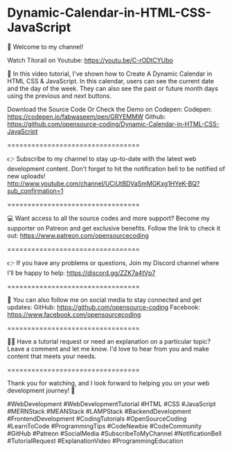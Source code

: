 # Dynamic-Calendar-in-HTML-CSS-JavaScript

👋 Welcome to my channel!

Watch Titorail on Youtube: https://youtu.be/C-rODtCYUbo

🌟 In this video tutorial, I've shown how to Create A Dynamic Calendar in HTML CSS & JavaScript. In this calendar, users can see the current date and the day of the week. They can also see the past or future month days using the previous and next buttons.

Download the Source Code Or Check the Demo on Codepen:
Codepen: https://codepen.io/fabwaseem/pen/GRYEMMW
Github: https://github.com/opensource-coding/Dynamic-Calendar-in-HTML-CSS-JavaScript


=================================

👉 Subscribe to my channel to stay up-to-date with the latest web development content. 
Don't forget to hit the notification bell to be notified of new uploads!
http://www.youtube.com/channel/UCiUtBDVaSmMGKxg1HYeK-BQ?sub_confirmation=1

=================================

💻 Want access to all the source codes and more support? 
Become my supporter on Patreon and get exclusive benefits. 
Follow the link to check it out: https://www.patreon.com/opensourcecoding

=================================

👉 If you have any problems or questions, 
Join my Discord channel where I'll be happy to help: 
https://discord.gg/ZZK7a4tVp7

=================================

👥 You can also follow me on social media to stay connected and get updates:
GitHub: https://github.com/opensource-coding
Facebook: https://www.facebook.com/opensourcecoding

=================================

🙋‍♀️ Have a tutorial request or need an explanation on a particular topic?
Leave a comment and let me know. I'd love to hear from you and make content that meets your needs.

=================================

Thank you for watching, and I look forward to helping you on your web development journey! 🚀


#WebDevelopment #WebDevelopmentTutorial #HTML #CSS #JavaScript #MERNStack #MEANStack #LAMPStack #BackendDevelopment #FrontendDevelopment #CodingTutorials #OpenSourceCoding #LearnToCode #ProgrammingTips #CodeNewbie #CodeCommunity #GitHub #Patreon #SocialMedia #SubscribeToMyChannel #NotificationBell #TutorialRequest #ExplanationVideo #ProgrammingEducation
